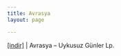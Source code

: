 ```yaml
---
title: Avrasya
layout: page

---
```

<a href="https://cloud.mail.ru/public/02e2140a4f8f/Avrasya%20Uykusuz%20Gunler%20L.P" target="_blank">[indir]</a>   |   Avrasya &#8211; Uykusuz Günler Lp.